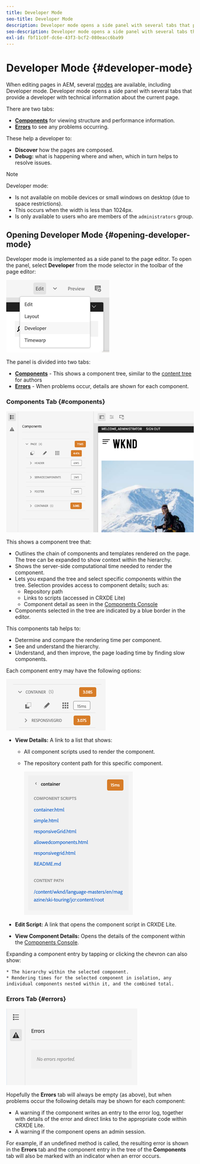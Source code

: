 ```yaml
---
title: Developer Mode
seo-title: Developer Mode
description: Developer mode opens a side panel with several tabs that provide a developer with information about the current page
seo-description: Developer mode opens a side panel with several tabs that provide a developer with information about the current page
exl-id: fbf11c0f-dc6e-43f3-bcf2-080eacc6ba99
---
```

# Developer Mode {#developer-mode}

When editing pages in AEM, several [modes](/help/sites-cloud/authoring/fundamentals/environment-tools.md#page-modes) are available, including Developer mode. Developer mode opens a side panel with several tabs that provide a developer with technical information about the current page.

There are two tabs:

* **[Components](#components)** for viewing structure and performance information.
* **[Errors](#errors)** to see any problems occurring.

These help a developer to:

* **Discover** how the pages are composed.
* **Debug:** what is happening where and when, which in turn helps to resolve issues.

>[!NOTE]
>
>Developer mode:
>
>* Is not available on mobile devices or small windows on desktop (due to space restrictions).
>  * This occurs when the width is less than 1024px.  
>* Is only available to users who are members of the `administrators` group.

## Opening Developer Mode {#opening-developer-mode}

Developer mode is implemented as a side panel to the page editor. To open the panel, select **Developer** from the mode selector in the toolbar of the page editor:

![Opening developer mode](assets/developer-mode.png)

The panel is divided into two tabs:

* **[Components](#components)** - This shows a component tree, similar to the [content tree](/help/sites-cloud/authoring/fundamentals/environment-tools.md#content-tree) for authors
* **[Errors](#errors)** - When problems occur, details are shown for each component.

### Components Tab {#components}

![Components tab](assets/developer-mode-components-tab.png)

This shows a component tree that:

* Outlines the chain of components and templates rendered on the page. The tree can be expanded to show context within the hierarchy.
* Shows the server-side computational time needed to render the component.
* Lets you expand the tree and select specific components within the tree. Selection provides access to component details; such as:
  * Repository path
  * Links to scripts (accessed in CRXDE Lite)
  * Component detail as seen in the [Components Console](/help/sites-cloud/authoring/features/components-console.md)
* Components selected in the tree are indicated by a blue border in the editor.

This components tab helps to:

* Determine and compare the rendering time per component.
* See and understand the hierarchy.
* Understand, and then improve, the page loading time by finding slow components.

Each component entry may have the following options:

![Developer mode component example](assets/developer-mode-component-example.png)

* **View Details:** A link to a list that shows:
  * All component scripts used to render the component.
  * The repository content path for this specific component.

      ![View Details](assets/developer-mode-view-details.png)

* **Edit Script:** A link that opens the component script in CRXDE Lite.

* **View Component Details:** Opens the details of the component within the [Components Console](/help/sites-cloud/authoring/features/components-console.md).

Expanding a component entry by tapping or clicking the chevron can also show:

    * The hierarchy within the selected component.
    * Rendering times for the selected component in isolation, any individual components nested within it, and the combined total.

### Errors Tab {#errors}

![The errors tab](assets/developer-mode-errors-tab.png)

Hopefully the **Errors** tab will always be empty (as above), but when problems occur the following details may be shown for each component:

* A warning if the component writes an entry to the error log, together with details of the error and direct links to the appropriate code within CRXDE Lite.
* A warning if the component opens an admin session.

For example, if an undefined method is called, the resulting error is shown in the **Errors** tab and the component entry in the tree of the **Components** tab will also be marked with an indicator when an error occurs.

